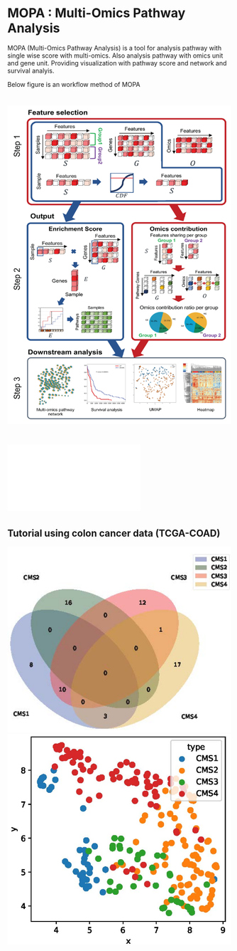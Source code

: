 # MOPA : Multi-Omics Pathway Analysis

MOPA (Multi-Omics Pathway Analysis) is a tool for analysis pathway with single wise score with multi-omics. Also analysis pathway with omics unit and gene unit.
Providing visualization with pathway score and network and survival analyis.

Below figure is an workflow method of MOPA
# ![workflow](./images/MOPA_workflow.jpg)
# ![workflow](./images/Fig_CMS4_NETWORK.pdf)
## Tutorial using colon cancer data (TCGA-COAD)
<img src="./images/MOPA_COAD_VENN.jpg" alt="visualize 1" width="600"/>
<img src="./images/MOPA_COAD_UMAP.jpg" alt="visualize 2" width="600"/>

